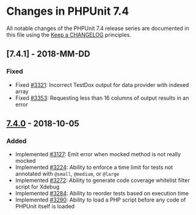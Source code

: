 # Changes in PHPUnit 7.4

All notable changes of the PHPUnit 7.4 release series are documented in this file using the [Keep a CHANGELOG](http://keepachangelog.com/) principles.

## [7.4.1] - 2018-MM-DD

### Fixed

* Fixed [#3321](https://github.com/sebastianbergmann/phpunit/pull/3321): Incorrect TestDox output for data provider with indexed array
* Fixed [#3353](https://github.com/sebastianbergmann/phpunit/issues/3353): Requesting less than 16 columns of output results in an error

## [7.4.0] - 2018-10-05

### Added

* Implemented [#3127](https://github.com/sebastianbergmann/phpunit/issues/3127): Emit error when mocked method is not really mocked
* Implemented [#3224](https://github.com/sebastianbergmann/phpunit/pull/3224): Ability to enforce a time limit for tests not annotated with `@small`, `@medium`, or `@large`
* Implemented [#3272](https://github.com/sebastianbergmann/phpunit/issues/3272): Ability to generate code coverage whitelist filter script for Xdebug
* Implemented [#3284](https://github.com/sebastianbergmann/phpunit/issues/3284): Ability to reorder tests based on execution time
* Implemented [#3290](https://github.com/sebastianbergmann/phpunit/issues/3290): Ability to load a PHP script before any code of PHPUnit itself is loaded

[7.4.0]: https://github.com/sebastianbergmann/phpunit/compare/7.3...7.4.0

